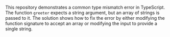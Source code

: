 This repository demonstrates a common type mismatch error in TypeScript. The function `greeter` expects a string argument, but an array of strings is passed to it. The solution shows how to fix the error by either modifying the function signature to accept an array or modifying the input to provide a single string.